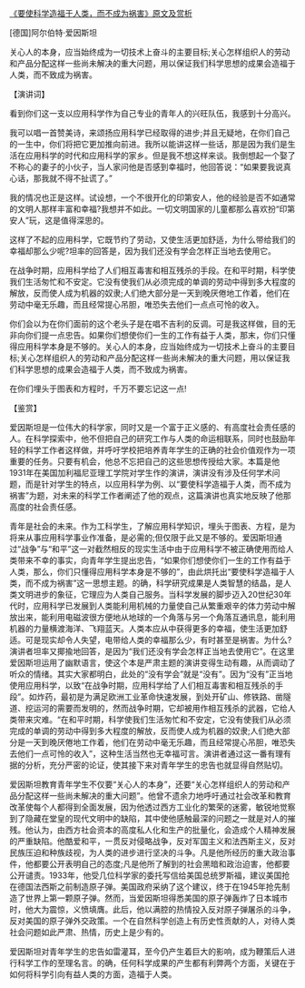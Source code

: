 [《要使科学造福于人类，而不成为祸害》原文及赏析](https://www.vrrw.net/wx/14786.html)

[德国]阿尔伯特·爱因斯坦

关心人的本身，应当始终成为一切技术上奋斗的主要目标;关心怎样组织人的劳动和产品分配这样一些尚未解决的重大问题，用以保证我们科学思想的成果会造福于人类，而不致成为祸害。

【演讲词】

看到你们这一支以应用科学作为自己专业的青年人的兴旺队伍，我感到十分高兴。

我可以唱一首赞美诗，来颂扬应用科学已经取得的进步;并且无疑地，在你们自己的一生中，你们将把它更加推向前进。我所以能讲这样一些话，那是因为我们是生活在应用科学的时代和应用科学的家乡。但是我不想这样来谈。我倒想起一个娶了不称心的妻子的小伙子，当人家问他是否感到幸福时，他回答说：“如果要我说真心话，那我就不得不扯谎了。”

我的情况也正是这样。试设想，一个不很开化的印第安人，他的经验是否不如通常的文明人那样丰富和幸福?我想并不如此。一切文明国家的儿童都那么喜欢扮“印第安人”玩，这是值得深思的。

这样了不起的应用科学，它既节约了劳动，又使生活更加舒适，为什么带给我们的幸福却那么少呢?坦率的回答是，因为我们还没有学会怎样正当地去使用它。

在战争时期，应用科学给了人们相互毒害和相互残杀的手段。在和平时期，科学使我们生活匆忙和不安定。它没有使我们从必须完成的单调的劳动中得到多大程度的解放，反而使人成为机器的奴隶;人们绝大部分是一天到晚厌倦地工作着，他们在劳动中毫无乐趣，而且经常提心吊胆，唯恐失去他们一点点可怜的收入。

你们会以为在你们面前的这个老头子是在唱不吉利的反调。可是我这样做，目的无非向你们提一点忠告。如果你们想使你们一生的工作有益于人类，那末，你们只懂得应用科学本身是不够的。关心人的本身，应当始终成为一切技术上奋斗的主要目标;关心怎样组织人的劳动和产品分配这样一些尚未解决的重大问题，用以保证我们科学思想的成果会造福于人类，而不致成为祸害。

在你们埋头于图表和方程时，千万不要忘记这一点!



【鉴赏】

爱因斯坦是一位伟大的科学家，同时又是一个富于正义感的、有高度社会责任感的人。在科学探索中，他不但把自己的研究工作与人类的命运相联系，同时也鼓励年轻的科学工作者这样做，并呼吁学校把培养青年学生的正确的社会价值观作为一项重要的任务。只要有机会，他总不忘把自己的这些思想传授给大家。本篇是他1931年在美国加利福尼亚理工学院对学生作的演讲，演讲没有涉及任何学术问题，而是针对学生的特点，以应用科学为例、以“要使科学造福于人类，而不成为祸害”为题，对未来的科学工作者阐述了他的观点，这篇演讲也真实地反映了他那高度的社会责任感。

青年是社会的未来。作为工科学生，了解应用科学知识，埋头于图表、方程，是为将来从事应用科学事业作准备，是必需的;但仅限于此又是不够的。爱因斯坦通过“战争”与“和平”这一对截然相反的现实生活中由于应用科学不被正确使用而给人类带来不幸的事实，向青年学生提出忠告，“如果你们想使你们一生的工作有益于人类，那么，你们只懂得应用科学本身是不够的”，由此烘托出“要使科学造福于人类，而不成为祸害”这一思想主题。的确，科学研究成果是人类智慧的结晶，是人类文明进步的象征，它理应为人类自己服务。当科学发展的脚步迈入20世纪30年代时，应用科学已发展到人类能利用机械的力量使自己从繁重艰辛的体力劳动中解放出来，能利用电磁波很方便地从地球的一个角落与另一个角落互通讯息，能利用机器的力量横渡海洋、飞翔蓝天。人类本应从中获得更多的幸福，使生活更加舒适。可是现实却令人失望，电带给人类的幸福那么少，有时甚至是祸害。为什么?演讲者坦率又揶揄地回答，是因为“我们还没有学会怎样正当地去使用它”。在这里爱因斯坦运用了幽默语言，使这个本是严肃主题的演讲变得生动有趣，从而调动了听众的情绪。其实大家都明白，此处的“没有学会”就是“没有”。因为“没有”正当地使用应用科学，以致“在战争时期，应用科学给了人们相互毒害和相互残杀的手段”。如炸药，最初是为满足欧洲工业革命快速发展，到处开矿山、修铁路、凿隧道、挖运河的需要而发明的，然而战争时期，它却被用作相互残杀的武器，它给人类带来灾难。“在和平时期，科学使我们生活匆忙和不安定，它没有使我们从必须完成的单调的劳动中得到多大程度的解放，反而使人成为机器的奴隶;人们绝大部分是一天到晚厌倦地工作着，他们在劳动中毫无乐趣，而且经常提心吊胆，唯恐失去他们一点可怜的收入”，这种生活当然也无幸福可言。演讲者通过这一番有理有据的分析，充分严密的论证，使其接下来对青年学生的忠告也就显得自然贴切。

爱因斯坦教育青年学生不仅要“关心人的本身”，还要“关心怎样组织人的劳动和产品分配这样一些尚未解决的重大问题”。他曾不遗余力地呼吁通过社会改革和教育改革使每个人都得到全面发展，因为他透过西方工业化的繁荣的迷雾，敏锐地觉察到了隐藏在堂皇的现代文明中的缺陷，其中使他感触最深的问题之一就是对人的摧残。他认为，由西方社会资本的高度私人化和生产的批量化，会造成个人精神发展的严重缺陷。他酷爱和平，一贯反对侵略战争，反对军国主义和法西斯主义，反对民族压迫和种族歧视，为人类的进步进行坚决的斗争。凡是他所经历的重大政治事件，他都要公开表明自己的态度;凡是他所了解到的社会黑暗和政治迫害，他都要公开谴责。1933年，他受几位科学家的委托写信给美国总统罗斯福，建议美国抢在德国法西斯之前制造原子弹。美国政府采纳了这个建议，终于在1945年抢先制造了世界上第一颗原子弹。然而，当爱因斯坦得悉美国的原子弹轰炸了日本城市时，他大为震惊，义愤填膺。此后，他以满腔的热情投入反对原子弹屠杀的斗争，反对美国的原子弹外交政策。一个在自然科学创造上有历史性贡献的人，对待人类社会问题如此严肃、热情，历史上是少有的。

爱因斯坦对青年学生的忠告如雷灌耳，至今仍产生着巨大的影响，成为鞭策后人进行科学工作的至理名言。的确，任何科学成果的产生都有利弊两个方面，关键在于如何将科学引向有益人类的方面，造福于人类。

